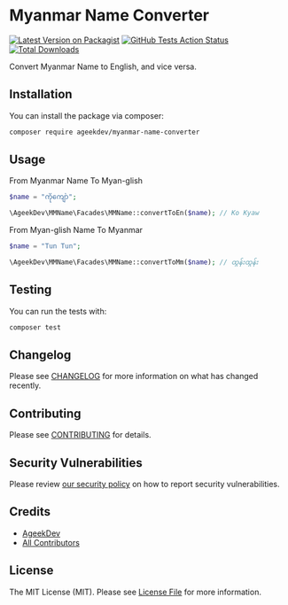 # Myanmar Name Converter

[![Latest Version on Packagist](https://img.shields.io/packagist/v/ageekdev/myanmar-name-converter.svg?style=flat-square)](https://packagist.org/packages/ageekdev/myanmar-name-converter)
[![GitHub Tests Action Status](https://img.shields.io/github/actions/workflow/status/ageekdev/myanmar-name-converter/run-tests.yml?label=tests&style=flat-square)](https://github.com/ageekdev/myanmar-name-converter/actions/workflows/run-tests.yml)
[![Total Downloads](https://img.shields.io/packagist/dt/ageekdev/myanmar-name-converter.svg?style=flat-square)](https://packagist.org/packages/ageekdev/myanmar-name-converter)

Convert Myanmar Name to English, and vice versa.

## Installation

You can install the package via composer:

```bash
composer require ageekdev/myanmar-name-converter
```

## Usage

From Myanmar Name To Myan-glish

```php
$name = "ကိုကျော်";

\AgeekDev\MMName\Facades\MMName::convertToEn($name); // Ko Kyaw
```

From Myan-glish Name To Myanmar

```php
$name = "Tun Tun";

\AgeekDev\MMName\Facades\MMName::convertToMm($name); // ထွန်းထွန်း
```

## Testing

You can run the tests with:

```bash
composer test
```

## Changelog

Please see [CHANGELOG](CHANGELOG.md) for more information on what has changed recently.

## Contributing

Please see [CONTRIBUTING](.github/CONTRIBUTING.md) for details.

## Security Vulnerabilities

Please review [our security policy](../../security/policy) on how to report security vulnerabilities.

## Credits

- [AgeekDev](https://github.com/AgeekDev)
- [All Contributors](../../contributors)

## License

The MIT License (MIT). Please see [License File](LICENSE.md) for more information.
